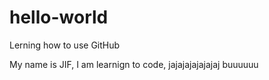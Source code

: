 # hello-world
Lerning how to use GitHub

My name is JIF, I am learnign to code, jajajajajajajaj
buuuuuu
